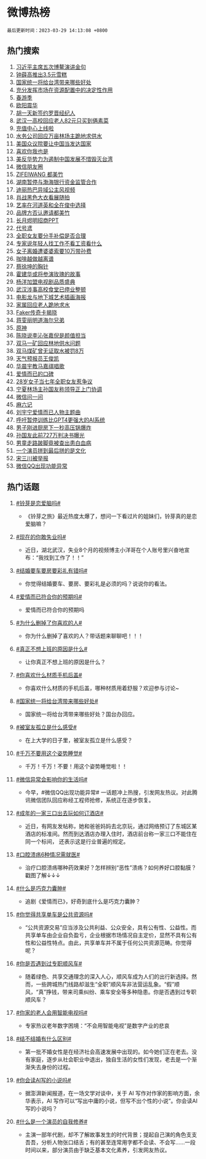 # 微博热榜

`最后更新时间：2023-03-29 14:13:08 +0800`

## 热门搜索

1. [习近平主席五次博鳌演讲金句](https://m.weibo.cn/search?containerid=100103type%3D1%26t%3D10%26q%3D%23%E4%B9%A0%E8%BF%91%E5%B9%B3%E4%B8%BB%E5%B8%AD%E4%BA%94%E6%AC%A1%E5%8D%9A%E9%B3%8C%E6%BC%94%E8%AE%B2%E9%87%91%E5%8F%A5%23&stream_entry_id=51&isnewpage=1&extparam=seat%3D1%26stream_entry_id%3D51%26filter_type%3Drealtimehot%26c_type%3D51%26pos%3D0%26cate%3D10103%26dgr%3D0%26display_time%3D1680070386%26pre_seqid%3D168007038619202429718&luicode=10000011&lfid=106003type%253D25%2526t%253D3%2526disable_hot%253D1%2526filter_type%253Drealtimehot)
1. [钟薛高推出3.5元雪糕](https://m.weibo.cn/search?containerid=100103type%3D1%26t%3D10%26q%3D%23%E9%92%9F%E8%96%9B%E9%AB%98%E6%8E%A8%E5%87%BA3.5%E5%85%83%E9%9B%AA%E7%B3%95%23&stream_entry_id=31&isnewpage=1&extparam=seat%3D1%26filter_type%3Drealtimehot%26pos%3D0%26realpos%3D1%26dgr%3D0%26stream_entry_id%3D31%26band_rank%3D1%26q%3D%2523%25E9%2592%259F%25E8%2596%259B%25E9%25AB%2598%25E6%258E%25A8%25E5%2587%25BA3.5%25E5%2585%2583%25E9%259B%25AA%25E7%25B3%2595%2523%26c_type%3D31%26lcate%3D5001%26cate%3D5001%26flag%3D1%26display_time%3D1680070386%26pre_seqid%3D168007038619202429718&luicode=10000011&lfid=106003type%253D25%2526t%253D3%2526disable_hot%253D1%2526filter_type%253Drealtimehot)
1. [国家统一将给台湾带来哪些好处](https://m.weibo.cn/search?containerid=100103type%3D1%26t%3D10%26q%3D%23%E5%9B%BD%E5%AE%B6%E7%BB%9F%E4%B8%80%E5%B0%86%E7%BB%99%E5%8F%B0%E6%B9%BE%E5%B8%A6%E6%9D%A5%E5%93%AA%E4%BA%9B%E5%A5%BD%E5%A4%84%23&stream_entry_id=31&isnewpage=1&extparam=seat%3D1%26filter_type%3Drealtimehot%26pos%3D1%26realpos%3D2%26dgr%3D0%26stream_entry_id%3D31%26band_rank%3D2%26q%3D%2523%25E5%259B%25BD%25E5%25AE%25B6%25E7%25BB%259F%25E4%25B8%2580%25E5%25B0%2586%25E7%25BB%2599%25E5%258F%25B0%25E6%25B9%25BE%25E5%25B8%25A6%25E6%259D%25A5%25E5%2593%25AA%25E4%25BA%259B%25E5%25A5%25BD%25E5%25A4%2584%2523%26c_type%3D31%26lcate%3D5001%26cate%3D5001%26flag%3D2%26display_time%3D1680070386%26pre_seqid%3D168007038619202429718&luicode=10000011&lfid=106003type%253D25%2526t%253D3%2526disable_hot%253D1%2526filter_type%253Drealtimehot)
1. [充分发挥市场在资源配置中的决定性作用](https://m.weibo.cn/search?containerid=100103type%3D1%26t%3D10%26q%3D%23%E5%85%85%E5%88%86%E5%8F%91%E6%8C%A5%E5%B8%82%E5%9C%BA%E5%9C%A8%E8%B5%84%E6%BA%90%E9%85%8D%E7%BD%AE%E4%B8%AD%E7%9A%84%E5%86%B3%E5%AE%9A%E6%80%A7%E4%BD%9C%E7%94%A8%23&stream_entry_id=31&isnewpage=1&extparam=seat%3D1%26filter_type%3Drealtimehot%26pos%3D2%26realpos%3D3%26dgr%3D0%26stream_entry_id%3D31%26band_rank%3D3%26q%3D%2523%25E5%2585%2585%25E5%2588%2586%25E5%258F%2591%25E6%258C%25A5%25E5%25B8%2582%25E5%259C%25BA%25E5%259C%25A8%25E8%25B5%2584%25E6%25BA%2590%25E9%2585%258D%25E7%25BD%25AE%25E4%25B8%25AD%25E7%259A%2584%25E5%2586%25B3%25E5%25AE%259A%25E6%2580%25A7%25E4%25BD%259C%25E7%2594%25A8%2523%26c_type%3D31%26lcate%3D5001%26cate%3D5001%26flag%3D0%26display_time%3D1680070386%26pre_seqid%3D168007038619202429718&luicode=10000011&lfid=106003type%253D25%2526t%253D3%2526disable_hot%253D1%2526filter_type%253Drealtimehot)
1. [春游季](https://m.weibo.cn/search?containerid=100103type%3D1%26t%3D10%26q%3D%23%E6%98%A5%E6%B8%B8%E5%AD%A3%23&stream_entry_id=31&isnewpage=1&extparam=seat%3D1%26filter_type%3Drealtimehot%26pos%3D3%26topic_ad%3D1%26stream_entry_id%3D31%26dgr%3D0%26adid%3D184276%26q%3D%2523%25E6%2598%25A5%25E6%25B8%25B8%25E5%25AD%25A3%2523%26band_rank%3D4%26cate%3D5001%26lcate%3D5001%26c_type%3D31%26display_time%3D1680070386%26pre_seqid%3D168007038619202429718&luicode=10000011&lfid=106003type%253D25%2526t%253D3%2526disable_hot%253D1%2526filter_type%253Drealtimehot)
1. [欧阳震华](https://m.weibo.cn/search?containerid=100103type%3D1%26t%3D10%26q%3D%E6%AC%A7%E9%98%B3%E9%9C%87%E5%8D%8E&stream_entry_id=31&isnewpage=1&extparam=seat%3D1%26filter_type%3Drealtimehot%26pos%3D4%26realpos%3D4%26dgr%3D0%26stream_entry_id%3D31%26band_rank%3D4%26q%3D%25E6%25AC%25A7%25E9%2598%25B3%25E9%259C%2587%25E5%258D%258E%26c_type%3D31%26lcate%3D5001%26cate%3D5001%26flag%3D1%26display_time%3D1680070386%26pre_seqid%3D168007038619202429718&luicode=10000011&lfid=106003type%253D25%2526t%253D3%2526disable_hot%253D1%2526filter_type%253Drealtimehot)
1. [胡一天新签约罗晋经纪人](https://m.weibo.cn/search?containerid=100103type%3D1%26t%3D10%26q%3D%23%E8%83%A1%E4%B8%80%E5%A4%A9%E6%96%B0%E7%AD%BE%E7%BA%A6%E7%BD%97%E6%99%8B%E7%BB%8F%E7%BA%AA%E4%BA%BA%23&stream_entry_id=31&isnewpage=1&extparam=seat%3D1%26filter_type%3Drealtimehot%26pos%3D5%26realpos%3D5%26dgr%3D0%26stream_entry_id%3D31%26band_rank%3D5%26q%3D%2523%25E8%2583%25A1%25E4%25B8%2580%25E5%25A4%25A9%25E6%2596%25B0%25E7%25AD%25BE%25E7%25BA%25A6%25E7%25BD%2597%25E6%2599%258B%25E7%25BB%258F%25E7%25BA%25AA%25E4%25BA%25BA%2523%26c_type%3D31%26lcate%3D5001%26cate%3D5001%26flag%3D2%26display_time%3D1680070386%26pre_seqid%3D168007038619202429718&luicode=10000011&lfid=106003type%253D25%2526t%253D3%2526disable_hot%253D1%2526filter_type%253Drealtimehot)
1. [武汉一高校回应老人82元只买到俩素菜](https://m.weibo.cn/search?containerid=100103type%3D1%26t%3D10%26q%3D%23%E6%AD%A6%E6%B1%89%E4%B8%80%E9%AB%98%E6%A0%A1%E5%9B%9E%E5%BA%94%E8%80%81%E4%BA%BA82%E5%85%83%E5%8F%AA%E4%B9%B0%E5%88%B0%E4%BF%A9%E7%B4%A0%E8%8F%9C%23&stream_entry_id=31&isnewpage=1&extparam=seat%3D1%26filter_type%3Drealtimehot%26pos%3D6%26realpos%3D6%26dgr%3D0%26stream_entry_id%3D31%26band_rank%3D6%26q%3D%2523%25E6%25AD%25A6%25E6%25B1%2589%25E4%25B8%2580%25E9%25AB%2598%25E6%25A0%25A1%25E5%259B%259E%25E5%25BA%2594%25E8%2580%2581%25E4%25BA%25BA82%25E5%2585%2583%25E5%258F%25AA%25E4%25B9%25B0%25E5%2588%25B0%25E4%25BF%25A9%25E7%25B4%25A0%25E8%258F%259C%2523%26c_type%3D31%26lcate%3D5001%26cate%3D5001%26flag%3D0%26display_time%3D1680070386%26pre_seqid%3D168007038619202429718&luicode=10000011&lfid=106003type%253D25%2526t%253D3%2526disable_hot%253D1%2526filter_type%253Drealtimehot)
1. [充值中心上线啦](https://m.weibo.cn/search?containerid=100103type%3D1%26t%3D10%26q%3D%23%E5%85%85%E5%80%BC%E4%B8%AD%E5%BF%83%E4%B8%8A%E7%BA%BF%E5%95%A6%23&stream_entry_id=31&isnewpage=1&extparam=seat%3D1%26filter_type%3Drealtimehot%26pos%3D7%26dgr%3D0%26stream_entry_id%3D31%26band_rank%3D7%26adid%3D184274%26q%3D%2523%25E5%2585%2585%25E5%2580%25BC%25E4%25B8%25AD%25E5%25BF%2583%25E4%25B8%258A%25E7%25BA%25BF%25E5%2595%25A6%2523%26c_type%3D31%26lcate%3D5001%26cate%3D5001%26display_time%3D1680070386%26pre_seqid%3D168007038619202429718&luicode=10000011&lfid=106003type%253D25%2526t%253D3%2526disable_hot%253D1%2526filter_type%253Drealtimehot)
1. [水务公司回应万亩林场主跪地求供水](https://m.weibo.cn/search?containerid=100103type%3D1%26t%3D10%26q%3D%23%E6%B0%B4%E5%8A%A1%E5%85%AC%E5%8F%B8%E5%9B%9E%E5%BA%94%E4%B8%87%E4%BA%A9%E6%9E%97%E5%9C%BA%E4%B8%BB%E8%B7%AA%E5%9C%B0%E6%B1%82%E4%BE%9B%E6%B0%B4%23&stream_entry_id=31&isnewpage=1&extparam=seat%3D1%26filter_type%3Drealtimehot%26pos%3D8%26realpos%3D7%26dgr%3D0%26stream_entry_id%3D31%26band_rank%3D7%26q%3D%2523%25E6%25B0%25B4%25E5%258A%25A1%25E5%2585%25AC%25E5%258F%25B8%25E5%259B%259E%25E5%25BA%2594%25E4%25B8%2587%25E4%25BA%25A9%25E6%259E%2597%25E5%259C%25BA%25E4%25B8%25BB%25E8%25B7%25AA%25E5%259C%25B0%25E6%25B1%2582%25E4%25BE%259B%25E6%25B0%25B4%2523%26c_type%3D31%26lcate%3D5001%26cate%3D5001%26flag%3D16%26display_time%3D1680070386%26pre_seqid%3D168007038619202429718&luicode=10000011&lfid=106003type%253D25%2526t%253D3%2526disable_hot%253D1%2526filter_type%253Drealtimehot)
1. [美国众议院要让中国当发达国家](https://m.weibo.cn/search?containerid=100103type%3D1%26t%3D10%26q%3D%23%E7%BE%8E%E5%9B%BD%E4%BC%97%E8%AE%AE%E9%99%A2%E8%A6%81%E8%AE%A9%E4%B8%AD%E5%9B%BD%E5%BD%93%E5%8F%91%E8%BE%BE%E5%9B%BD%E5%AE%B6%23&stream_entry_id=31&isnewpage=1&extparam=seat%3D1%26filter_type%3Drealtimehot%26pos%3D9%26realpos%3D8%26dgr%3D0%26stream_entry_id%3D31%26band_rank%3D8%26q%3D%2523%25E7%25BE%258E%25E5%259B%25BD%25E4%25BC%2597%25E8%25AE%25AE%25E9%2599%25A2%25E8%25A6%2581%25E8%25AE%25A9%25E4%25B8%25AD%25E5%259B%25BD%25E5%25BD%2593%25E5%258F%2591%25E8%25BE%25BE%25E5%259B%25BD%25E5%25AE%25B6%2523%26c_type%3D31%26lcate%3D5001%26cate%3D5001%26flag%3D0%26display_time%3D1680070386%26pre_seqid%3D168007038619202429718&luicode=10000011&lfid=106003type%253D25%2526t%253D3%2526disable_hot%253D1%2526filter_type%253Drealtimehot)
1. [喜欢你我也是](https://m.weibo.cn/search?containerid=100103type%3D1%26t%3D10%26q%3D%E5%96%9C%E6%AC%A2%E4%BD%A0%E6%88%91%E4%B9%9F%E6%98%AF&stream_entry_id=31&isnewpage=1&extparam=seat%3D1%26filter_type%3Drealtimehot%26pos%3D10%26realpos%3D9%26dgr%3D0%26stream_entry_id%3D31%26band_rank%3D9%26q%3D%25E5%2596%259C%25E6%25AC%25A2%25E4%25BD%25A0%25E6%2588%2591%25E4%25B9%259F%25E6%2598%25AF%26c_type%3D31%26lcate%3D5001%26cate%3D5001%26flag%3D1%26display_time%3D1680070386%26pre_seqid%3D168007038619202429718&luicode=10000011&lfid=106003type%253D25%2526t%253D3%2526disable_hot%253D1%2526filter_type%253Drealtimehot)
1. [美反华势力为遏制中国发展不惜毁灭台湾](https://m.weibo.cn/search?containerid=100103type%3D1%26t%3D10%26q%3D%23%E7%BE%8E%E5%8F%8D%E5%8D%8E%E5%8A%BF%E5%8A%9B%E4%B8%BA%E9%81%8F%E5%88%B6%E4%B8%AD%E5%9B%BD%E5%8F%91%E5%B1%95%E4%B8%8D%E6%83%9C%E6%AF%81%E7%81%AD%E5%8F%B0%E6%B9%BE%23&stream_entry_id=31&isnewpage=1&extparam=seat%3D1%26filter_type%3Drealtimehot%26pos%3D11%26realpos%3D10%26dgr%3D0%26stream_entry_id%3D31%26band_rank%3D10%26q%3D%2523%25E7%25BE%258E%25E5%258F%258D%25E5%258D%258E%25E5%258A%25BF%25E5%258A%259B%25E4%25B8%25BA%25E9%2581%258F%25E5%2588%25B6%25E4%25B8%25AD%25E5%259B%25BD%25E5%258F%2591%25E5%25B1%2595%25E4%25B8%258D%25E6%2583%259C%25E6%25AF%2581%25E7%2581%25AD%25E5%258F%25B0%25E6%25B9%25BE%2523%26c_type%3D31%26lcate%3D5001%26cate%3D5001%26flag%3D1%26display_time%3D1680070386%26pre_seqid%3D168007038619202429718&luicode=10000011&lfid=106003type%253D25%2526t%253D3%2526disable_hot%253D1%2526filter_type%253Drealtimehot)
1. [微信朋友圈](https://m.weibo.cn/search?containerid=100103type%3D1%26t%3D10%26q%3D%23%E5%BE%AE%E4%BF%A1%E6%9C%8B%E5%8F%8B%E5%9C%88%23&stream_entry_id=31&isnewpage=1&extparam=seat%3D1%26filter_type%3Drealtimehot%26pos%3D12%26realpos%3D11%26dgr%3D0%26stream_entry_id%3D31%26band_rank%3D11%26q%3D%2523%25E5%25BE%25AE%25E4%25BF%25A1%25E6%259C%258B%25E5%258F%258B%25E5%259C%2588%2523%26c_type%3D31%26lcate%3D5001%26cate%3D5001%26flag%3D2%26display_time%3D1680070386%26pre_seqid%3D168007038619202429718&luicode=10000011&lfid=106003type%253D25%2526t%253D3%2526disable_hot%253D1%2526filter_type%253Drealtimehot)
1. [ZIFEIWANG 都美竹](https://m.weibo.cn/search?containerid=100103type%3D1%26t%3D10%26q%3DZIFEIWANG+%E9%83%BD%E7%BE%8E%E7%AB%B9&stream_entry_id=31&isnewpage=1&extparam=seat%3D1%26filter_type%3Drealtimehot%26pos%3D13%26realpos%3D12%26dgr%3D0%26stream_entry_id%3D31%26band_rank%3D12%26q%3DZIFEIWANG%2520%25E9%2583%25BD%25E7%25BE%258E%25E7%25AB%25B9%26c_type%3D31%26lcate%3D5001%26cate%3D5001%26flag%3D1%26display_time%3D1680070386%26pre_seqid%3D168007038619202429718&luicode=10000011&lfid=106003type%253D25%2526t%253D3%2526disable_hot%253D1%2526filter_type%253Drealtimehot)
1. [湖南暂停与渤海银行资金监管合作](https://m.weibo.cn/search?containerid=100103type%3D1%26t%3D10%26q%3D%23%E6%B9%96%E5%8D%97%E6%9A%82%E5%81%9C%E4%B8%8E%E6%B8%A4%E6%B5%B7%E9%93%B6%E8%A1%8C%E8%B5%84%E9%87%91%E7%9B%91%E7%AE%A1%E5%90%88%E4%BD%9C%23&stream_entry_id=31&isnewpage=1&extparam=seat%3D1%26filter_type%3Drealtimehot%26pos%3D14%26realpos%3D13%26dgr%3D0%26stream_entry_id%3D31%26band_rank%3D13%26q%3D%2523%25E6%25B9%2596%25E5%258D%2597%25E6%259A%2582%25E5%2581%259C%25E4%25B8%258E%25E6%25B8%25A4%25E6%25B5%25B7%25E9%2593%25B6%25E8%25A1%258C%25E8%25B5%2584%25E9%2587%2591%25E7%259B%2591%25E7%25AE%25A1%25E5%2590%2588%25E4%25BD%259C%2523%26c_type%3D31%26lcate%3D5001%26cate%3D5001%26flag%3D1%26display_time%3D1680070386%26pre_seqid%3D168007038619202429718&luicode=10000011&lfid=106003type%253D25%2526t%253D3%2526disable_hot%253D1%2526filter_type%253Drealtimehot)
1. [迪丽热巴异域公主风视频](https://m.weibo.cn/search?containerid=100103type%3D1%26t%3D10%26q%3D%23%E8%BF%AA%E4%B8%BD%E7%83%AD%E5%B7%B4%E5%BC%82%E5%9F%9F%E5%85%AC%E4%B8%BB%E9%A3%8E%E8%A7%86%E9%A2%91%23&stream_entry_id=31&isnewpage=1&extparam=seat%3D1%26filter_type%3Drealtimehot%26pos%3D15%26realpos%3D14%26dgr%3D0%26stream_entry_id%3D31%26band_rank%3D14%26q%3D%2523%25E8%25BF%25AA%25E4%25B8%25BD%25E7%2583%25AD%25E5%25B7%25B4%25E5%25BC%2582%25E5%259F%259F%25E5%2585%25AC%25E4%25B8%25BB%25E9%25A3%258E%25E8%25A7%2586%25E9%25A2%2591%2523%26c_type%3D31%26lcate%3D5001%26cate%3D5001%26flag%3D0%26display_time%3D1680070386%26pre_seqid%3D168007038619202429718&luicode=10000011&lfid=106003type%253D25%2526t%253D3%2526disable_hot%253D1%2526filter_type%253Drealtimehot)
1. [肖战黑色大衣看展随拍](https://m.weibo.cn/search?containerid=100103type%3D1%26t%3D10%26q%3D%23%E8%82%96%E6%88%98%E9%BB%91%E8%89%B2%E5%A4%A7%E8%A1%A3%E7%9C%8B%E5%B1%95%E9%9A%8F%E6%8B%8D%23&stream_entry_id=31&isnewpage=1&extparam=seat%3D1%26filter_type%3Drealtimehot%26pos%3D16%26realpos%3D15%26dgr%3D0%26stream_entry_id%3D31%26band_rank%3D15%26q%3D%2523%25E8%2582%2596%25E6%2588%2598%25E9%25BB%2591%25E8%2589%25B2%25E5%25A4%25A7%25E8%25A1%25A3%25E7%259C%258B%25E5%25B1%2595%25E9%259A%258F%25E6%258B%258D%2523%26c_type%3D31%26lcate%3D5001%26cate%3D5001%26flag%3D1%26display_time%3D1680070386%26pre_seqid%3D168007038619202429718&luicode=10000011&lfid=106003type%253D25%2526t%253D3%2526disable_hot%253D1%2526filter_type%253Drealtimehot)
1. [艺率在河道英和全在俊中选择](https://m.weibo.cn/search?containerid=100103type%3D1%26t%3D10%26q%3D%23%E8%89%BA%E7%8E%87%E5%9C%A8%E6%B2%B3%E9%81%93%E8%8B%B1%E5%92%8C%E5%85%A8%E5%9C%A8%E4%BF%8A%E4%B8%AD%E9%80%89%E6%8B%A9%23&stream_entry_id=31&isnewpage=1&extparam=seat%3D1%26filter_type%3Drealtimehot%26pos%3D17%26realpos%3D16%26dgr%3D0%26stream_entry_id%3D31%26band_rank%3D16%26q%3D%2523%25E8%2589%25BA%25E7%258E%2587%25E5%259C%25A8%25E6%25B2%25B3%25E9%2581%2593%25E8%258B%25B1%25E5%2592%258C%25E5%2585%25A8%25E5%259C%25A8%25E4%25BF%258A%25E4%25B8%25AD%25E9%2580%2589%25E6%258B%25A9%2523%26c_type%3D31%26lcate%3D5001%26cate%3D5001%26flag%3D1%26display_time%3D1680070386%26pre_seqid%3D168007038619202429718&luicode=10000011&lfid=106003type%253D25%2526t%253D3%2526disable_hot%253D1%2526filter_type%253Drealtimehot)
1. [品牌方否认邀请都美竹](https://m.weibo.cn/search?containerid=100103type%3D1%26t%3D10%26q%3D%23%E5%93%81%E7%89%8C%E6%96%B9%E5%90%A6%E8%AE%A4%E9%82%80%E8%AF%B7%E9%83%BD%E7%BE%8E%E7%AB%B9%23&stream_entry_id=31&isnewpage=1&extparam=seat%3D1%26filter_type%3Drealtimehot%26pos%3D18%26realpos%3D17%26dgr%3D0%26stream_entry_id%3D31%26band_rank%3D17%26q%3D%2523%25E5%2593%2581%25E7%2589%258C%25E6%2596%25B9%25E5%2590%25A6%25E8%25AE%25A4%25E9%2582%2580%25E8%25AF%25B7%25E9%2583%25BD%25E7%25BE%258E%25E7%25AB%25B9%2523%26c_type%3D31%26lcate%3D5001%26cate%3D5001%26flag%3D1%26display_time%3D1680070386%26pre_seqid%3D168007038619202429718&luicode=10000011&lfid=106003type%253D25%2526t%253D3%2526disable_hot%253D1%2526filter_type%253Drealtimehot)
1. [长月烬明招商PPT](https://m.weibo.cn/search?containerid=100103type%3D1%26t%3D10%26q%3D%23%E9%95%BF%E6%9C%88%E7%83%AC%E6%98%8E%E6%8B%9B%E5%95%86PPT%23&stream_entry_id=31&isnewpage=1&extparam=seat%3D1%26filter_type%3Drealtimehot%26pos%3D19%26realpos%3D18%26dgr%3D0%26stream_entry_id%3D31%26band_rank%3D18%26q%3D%2523%25E9%2595%25BF%25E6%259C%2588%25E7%2583%25AC%25E6%2598%258E%25E6%258B%259B%25E5%2595%2586PPT%2523%26c_type%3D31%26lcate%3D5001%26cate%3D5001%26flag%3D1%26display_time%3D1680070386%26pre_seqid%3D168007038619202429718&luicode=10000011&lfid=106003type%253D25%2526t%253D3%2526disable_hot%253D1%2526filter_type%253Drealtimehot)
1. [代号鸢](https://m.weibo.cn/search?containerid=100103type%3D1%26t%3D10%26q%3D%E4%BB%A3%E5%8F%B7%E9%B8%A2&stream_entry_id=31&isnewpage=1&extparam=seat%3D1%26filter_type%3Drealtimehot%26pos%3D20%26realpos%3D19%26dgr%3D0%26stream_entry_id%3D31%26band_rank%3D19%26q%3D%25E4%25BB%25A3%25E5%258F%25B7%25E9%25B8%25A2%26c_type%3D31%26lcate%3D5001%26cate%3D5001%26flag%3D1%26display_time%3D1680070386%26pre_seqid%3D168007038619202429718&luicode=10000011&lfid=106003type%253D25%2526t%253D3%2526disable_hot%253D1%2526filter_type%253Drealtimehot)
1. [全职女友要分手补偿是否合理](https://m.weibo.cn/search?containerid=100103type%3D1%26t%3D10%26q%3D%23%E5%85%A8%E8%81%8C%E5%A5%B3%E5%8F%8B%E8%A6%81%E5%88%86%E6%89%8B%E8%A1%A5%E5%81%BF%E6%98%AF%E5%90%A6%E5%90%88%E7%90%86%23&stream_entry_id=31&isnewpage=1&extparam=seat%3D1%26filter_type%3Drealtimehot%26pos%3D21%26realpos%3D20%26dgr%3D0%26stream_entry_id%3D31%26band_rank%3D20%26q%3D%2523%25E5%2585%25A8%25E8%2581%258C%25E5%25A5%25B3%25E5%258F%258B%25E8%25A6%2581%25E5%2588%2586%25E6%2589%258B%25E8%25A1%25A5%25E5%2581%25BF%25E6%2598%25AF%25E5%2590%25A6%25E5%2590%2588%25E7%2590%2586%2523%26c_type%3D31%26lcate%3D5001%26cate%3D5001%26flag%3D0%26display_time%3D1680070386%26pre_seqid%3D168007038619202429718&luicode=10000011&lfid=106003type%253D25%2526t%253D3%2526disable_hot%253D1%2526filter_type%253Drealtimehot)
1. [专家说年轻人找工作不看工资看什么](https://m.weibo.cn/search?containerid=100103type%3D1%26t%3D10%26q%3D%23%E4%B8%93%E5%AE%B6%E8%AF%B4%E5%B9%B4%E8%BD%BB%E4%BA%BA%E6%89%BE%E5%B7%A5%E4%BD%9C%E4%B8%8D%E7%9C%8B%E5%B7%A5%E8%B5%84%E7%9C%8B%E4%BB%80%E4%B9%88%23&stream_entry_id=31&isnewpage=1&extparam=seat%3D1%26filter_type%3Drealtimehot%26pos%3D22%26realpos%3D21%26dgr%3D0%26stream_entry_id%3D31%26band_rank%3D21%26q%3D%2523%25E4%25B8%2593%25E5%25AE%25B6%25E8%25AF%25B4%25E5%25B9%25B4%25E8%25BD%25BB%25E4%25BA%25BA%25E6%2589%25BE%25E5%25B7%25A5%25E4%25BD%259C%25E4%25B8%258D%25E7%259C%258B%25E5%25B7%25A5%25E8%25B5%2584%25E7%259C%258B%25E4%25BB%2580%25E4%25B9%2588%2523%26c_type%3D31%26lcate%3D5001%26cate%3D5001%26flag%3D0%26display_time%3D1680070386%26pre_seqid%3D168007038619202429718&luicode=10000011&lfid=106003type%253D25%2526t%253D3%2526disable_hot%253D1%2526filter_type%253Drealtimehot)
1. [女子离婚遭婆婆索要10万带孙费](https://m.weibo.cn/search?containerid=100103type%3D1%26t%3D10%26q%3D%23%E5%A5%B3%E5%AD%90%E7%A6%BB%E5%A9%9A%E9%81%AD%E5%A9%86%E5%A9%86%E7%B4%A2%E8%A6%8110%E4%B8%87%E5%B8%A6%E5%AD%99%E8%B4%B9%23&stream_entry_id=31&isnewpage=1&extparam=seat%3D1%26filter_type%3Drealtimehot%26pos%3D23%26realpos%3D22%26dgr%3D0%26stream_entry_id%3D31%26band_rank%3D22%26q%3D%2523%25E5%25A5%25B3%25E5%25AD%2590%25E7%25A6%25BB%25E5%25A9%259A%25E9%2581%25AD%25E5%25A9%2586%25E5%25A9%2586%25E7%25B4%25A2%25E8%25A6%258110%25E4%25B8%2587%25E5%25B8%25A6%25E5%25AD%2599%25E8%25B4%25B9%2523%26c_type%3D31%26lcate%3D5001%26cate%3D5001%26flag%3D0%26display_time%3D1680070386%26pre_seqid%3D168007038619202429718&luicode=10000011&lfid=106003type%253D25%2526t%253D3%2526disable_hot%253D1%2526filter_type%253Drealtimehot)
1. [咖啡越做越离谱](https://m.weibo.cn/search?containerid=100103type%3D1%26t%3D10%26q%3D%23%E5%92%96%E5%95%A1%E8%B6%8A%E5%81%9A%E8%B6%8A%E7%A6%BB%E8%B0%B1%23&stream_entry_id=31&isnewpage=1&extparam=seat%3D1%26filter_type%3Drealtimehot%26pos%3D24%26realpos%3D23%26dgr%3D0%26stream_entry_id%3D31%26band_rank%3D23%26q%3D%2523%25E5%2592%2596%25E5%2595%25A1%25E8%25B6%258A%25E5%2581%259A%25E8%25B6%258A%25E7%25A6%25BB%25E8%25B0%25B1%2523%26c_type%3D31%26lcate%3D5001%26cate%3D5001%26flag%3D1%26display_time%3D1680070386%26pre_seqid%3D168007038619202429718&luicode=10000011&lfid=106003type%253D25%2526t%253D3%2526disable_hot%253D1%2526filter_type%253Drealtimehot)
1. [蔡徐坤的胸针](https://m.weibo.cn/search?containerid=100103type%3D1%26t%3D10%26q%3D%23%E8%94%A1%E5%BE%90%E5%9D%A4%E7%9A%84%E8%83%B8%E9%92%88%23&stream_entry_id=31&isnewpage=1&extparam=seat%3D1%26filter_type%3Drealtimehot%26pos%3D25%26realpos%3D24%26dgr%3D0%26stream_entry_id%3D31%26band_rank%3D24%26q%3D%2523%25E8%2594%25A1%25E5%25BE%2590%25E5%259D%25A4%25E7%259A%2584%25E8%2583%25B8%25E9%2592%2588%2523%26c_type%3D31%26lcate%3D5001%26cate%3D5001%26flag%3D1%26display_time%3D1680070386%26pre_seqid%3D168007038619202429718&luicode=10000011&lfid=106003type%253D25%2526t%253D3%2526disable_hot%253D1%2526filter_type%253Drealtimehot)
1. [霍建华或将参演玫瑰的故事](https://m.weibo.cn/search?containerid=100103type%3D1%26t%3D10%26q%3D%23%E9%9C%8D%E5%BB%BA%E5%8D%8E%E6%88%96%E5%B0%86%E5%8F%82%E6%BC%94%E7%8E%AB%E7%91%B0%E7%9A%84%E6%95%85%E4%BA%8B%23&stream_entry_id=31&isnewpage=1&extparam=seat%3D1%26filter_type%3Drealtimehot%26pos%3D26%26realpos%3D25%26dgr%3D0%26stream_entry_id%3D31%26band_rank%3D25%26q%3D%2523%25E9%259C%258D%25E5%25BB%25BA%25E5%258D%258E%25E6%2588%2596%25E5%25B0%2586%25E5%258F%2582%25E6%25BC%2594%25E7%258E%25AB%25E7%2591%25B0%25E7%259A%2584%25E6%2595%2585%25E4%25BA%258B%2523%26c_type%3D31%26lcate%3D5001%26cate%3D5001%26flag%3D0%26display_time%3D1680070386%26pre_seqid%3D168007038619202429718&luicode=10000011&lfid=106003type%253D25%2526t%253D3%2526disable_hot%253D1%2526filter_type%253Drealtimehot)
1. [杨洋加盟电视剧品质盛典](https://m.weibo.cn/search?containerid=100103type%3D1%26t%3D10%26q%3D%23%E6%9D%A8%E6%B4%8B%E5%8A%A0%E7%9B%9F%E7%94%B5%E8%A7%86%E5%89%A7%E5%93%81%E8%B4%A8%E7%9B%9B%E5%85%B8%23&stream_entry_id=31&isnewpage=1&extparam=seat%3D1%26filter_type%3Drealtimehot%26pos%3D27%26realpos%3D26%26dgr%3D0%26stream_entry_id%3D31%26band_rank%3D26%26q%3D%2523%25E6%259D%25A8%25E6%25B4%258B%25E5%258A%25A0%25E7%259B%259F%25E7%2594%25B5%25E8%25A7%2586%25E5%2589%25A7%25E5%2593%2581%25E8%25B4%25A8%25E7%259B%259B%25E5%2585%25B8%2523%26c_type%3D31%26lcate%3D5001%26cate%3D5001%26flag%3D1%26display_time%3D1680070386%26pre_seqid%3D168007038619202429718&luicode=10000011&lfid=106003type%253D25%2526t%253D3%2526disable_hot%253D1%2526filter_type%253Drealtimehot)
1. [武汉涉事高校食堂已停业整顿](https://m.weibo.cn/search?containerid=100103type%3D1%26t%3D10%26q%3D%23%E6%AD%A6%E6%B1%89%E6%B6%89%E4%BA%8B%E9%AB%98%E6%A0%A1%E9%A3%9F%E5%A0%82%E5%B7%B2%E5%81%9C%E4%B8%9A%E6%95%B4%E9%A1%BF%23&stream_entry_id=31&isnewpage=1&extparam=seat%3D1%26filter_type%3Drealtimehot%26pos%3D28%26realpos%3D27%26dgr%3D0%26stream_entry_id%3D31%26band_rank%3D27%26q%3D%2523%25E6%25AD%25A6%25E6%25B1%2589%25E6%25B6%2589%25E4%25BA%258B%25E9%25AB%2598%25E6%25A0%25A1%25E9%25A3%259F%25E5%25A0%2582%25E5%25B7%25B2%25E5%2581%259C%25E4%25B8%259A%25E6%2595%25B4%25E9%25A1%25BF%2523%26c_type%3D31%26lcate%3D5001%26cate%3D5001%26flag%3D1%26display_time%3D1680070386%26pre_seqid%3D168007038619202429718&luicode=10000011&lfid=106003type%253D25%2526t%253D3%2526disable_hot%253D1%2526filter_type%253Drealtimehot)
1. [电影龙与地下城艺术插画海报](https://m.weibo.cn/search?containerid=100103type%3D1%26t%3D10%26q%3D%23%E7%94%B5%E5%BD%B1%E9%BE%99%E4%B8%8E%E5%9C%B0%E4%B8%8B%E5%9F%8E%E8%89%BA%E6%9C%AF%E6%8F%92%E7%94%BB%E6%B5%B7%E6%8A%A5%23&stream_entry_id=31&isnewpage=1&extparam=seat%3D1%26filter_type%3Drealtimehot%26pos%3D29%26realpos%3D28%26dgr%3D0%26stream_entry_id%3D31%26band_rank%3D28%26q%3D%2523%25E7%2594%25B5%25E5%25BD%25B1%25E9%25BE%2599%25E4%25B8%258E%25E5%259C%25B0%25E4%25B8%258B%25E5%259F%258E%25E8%2589%25BA%25E6%259C%25AF%25E6%258F%2592%25E7%2594%25BB%25E6%25B5%25B7%25E6%258A%25A5%2523%26c_type%3D31%26lcate%3D5001%26cate%3D5001%26flag%3D1%26display_time%3D1680070386%26pre_seqid%3D168007038619202429718&luicode=10000011&lfid=106003type%253D25%2526t%253D3%2526disable_hot%253D1%2526filter_type%253Drealtimehot)
1. [家属回应老人跪地求水](https://m.weibo.cn/search?containerid=100103type%3D1%26t%3D10%26q%3D%23%E5%AE%B6%E5%B1%9E%E5%9B%9E%E5%BA%94%E8%80%81%E4%BA%BA%E8%B7%AA%E5%9C%B0%E6%B1%82%E6%B0%B4%23&stream_entry_id=31&isnewpage=1&extparam=seat%3D1%26filter_type%3Drealtimehot%26pos%3D30%26realpos%3D29%26dgr%3D0%26stream_entry_id%3D31%26band_rank%3D29%26q%3D%2523%25E5%25AE%25B6%25E5%25B1%259E%25E5%259B%259E%25E5%25BA%2594%25E8%2580%2581%25E4%25BA%25BA%25E8%25B7%25AA%25E5%259C%25B0%25E6%25B1%2582%25E6%25B0%25B4%2523%26c_type%3D31%26lcate%3D5001%26cate%3D5001%26flag%3D0%26display_time%3D1680070386%26pre_seqid%3D168007038619202429718&luicode=10000011&lfid=106003type%253D25%2526t%253D3%2526disable_hot%253D1%2526filter_type%253Drealtimehot)
1. [Faker传奇卡揭晓](https://m.weibo.cn/search?containerid=100103type%3D1%26t%3D10%26q%3D%23Faker%E4%BC%A0%E5%A5%87%E5%8D%A1%E6%8F%AD%E6%99%93%23&stream_entry_id=31&isnewpage=1&extparam=seat%3D1%26filter_type%3Drealtimehot%26pos%3D31%26realpos%3D30%26dgr%3D0%26stream_entry_id%3D31%26band_rank%3D30%26q%3D%2523Faker%25E4%25BC%25A0%25E5%25A5%2587%25E5%258D%25A1%25E6%258F%25AD%25E6%2599%2593%2523%26c_type%3D31%26lcate%3D5001%26cate%3D5001%26flag%3D1%26display_time%3D1680070386%26pre_seqid%3D168007038619202429718&luicode=10000011&lfid=106003type%253D25%2526t%253D3%2526disable_hot%253D1%2526filter_type%253Drealtimehot)
1. [蒋雯丽明道海尔兄弟](https://m.weibo.cn/search?containerid=100103type%3D1%26t%3D10%26q%3D%23%E8%92%8B%E9%9B%AF%E4%B8%BD%E6%98%8E%E9%81%93%E6%B5%B7%E5%B0%94%E5%85%84%E5%BC%9F%23&stream_entry_id=31&isnewpage=1&extparam=seat%3D1%26filter_type%3Drealtimehot%26pos%3D32%26realpos%3D31%26dgr%3D0%26stream_entry_id%3D31%26band_rank%3D31%26q%3D%2523%25E8%2592%258B%25E9%259B%25AF%25E4%25B8%25BD%25E6%2598%258E%25E9%2581%2593%25E6%25B5%25B7%25E5%25B0%2594%25E5%2585%2584%25E5%25BC%259F%2523%26c_type%3D31%26lcate%3D5001%26cate%3D5001%26flag%3D0%26display_time%3D1680070386%26pre_seqid%3D168007038619202429718&luicode=10000011&lfid=106003type%253D25%2526t%253D3%2526disable_hot%253D1%2526filter_type%253Drealtimehot)
1. [原神](https://m.weibo.cn/search?containerid=100103type%3D1%26t%3D10%26q%3D%23%E5%8E%9F%E7%A5%9E%23&stream_entry_id=31&isnewpage=1&extparam=seat%3D1%26filter_type%3Drealtimehot%26pos%3D33%26realpos%3D32%26dgr%3D0%26stream_entry_id%3D31%26band_rank%3D32%26q%3D%2523%25E5%258E%259F%25E7%25A5%259E%2523%26c_type%3D31%26lcate%3D5001%26cate%3D5001%26flag%3D1%26display_time%3D1680070386%26pre_seqid%3D168007038619202429718&luicode=10000011&lfid=106003type%253D25%2526t%253D3%2526disable_hot%253D1%2526filter_type%253Drealtimehot)
1. [陈晓说李沁张嘉倪是颜值担当](https://m.weibo.cn/search?containerid=100103type%3D1%26t%3D10%26q%3D%23%E9%99%88%E6%99%93%E8%AF%B4%E6%9D%8E%E6%B2%81%E5%BC%A0%E5%98%89%E5%80%AA%E6%98%AF%E9%A2%9C%E5%80%BC%E6%8B%85%E5%BD%93%23&stream_entry_id=31&isnewpage=1&extparam=seat%3D1%26filter_type%3Drealtimehot%26pos%3D34%26realpos%3D33%26dgr%3D0%26stream_entry_id%3D31%26band_rank%3D33%26q%3D%2523%25E9%2599%2588%25E6%2599%2593%25E8%25AF%25B4%25E6%259D%258E%25E6%25B2%2581%25E5%25BC%25A0%25E5%2598%2589%25E5%2580%25AA%25E6%2598%25AF%25E9%25A2%259C%25E5%2580%25BC%25E6%258B%2585%25E5%25BD%2593%2523%26c_type%3D31%26lcate%3D5001%26cate%3D5001%26flag%3D1%26display_time%3D1680070386%26pre_seqid%3D168007038619202429718&luicode=10000011&lfid=106003type%253D25%2526t%253D3%2526disable_hot%253D1%2526filter_type%253Drealtimehot)
1. [双马一矿回应林地供水问题](https://m.weibo.cn/search?containerid=100103type%3D1%26t%3D10%26q%3D%23%E5%8F%8C%E9%A9%AC%E4%B8%80%E7%9F%BF%E5%9B%9E%E5%BA%94%E6%9E%97%E5%9C%B0%E4%BE%9B%E6%B0%B4%E9%97%AE%E9%A2%98%23&stream_entry_id=31&isnewpage=1&extparam=seat%3D1%26filter_type%3Drealtimehot%26pos%3D35%26realpos%3D34%26dgr%3D0%26stream_entry_id%3D31%26band_rank%3D34%26q%3D%2523%25E5%258F%258C%25E9%25A9%25AC%25E4%25B8%2580%25E7%259F%25BF%25E5%259B%259E%25E5%25BA%2594%25E6%259E%2597%25E5%259C%25B0%25E4%25BE%259B%25E6%25B0%25B4%25E9%2597%25AE%25E9%25A2%2598%2523%26c_type%3D31%26lcate%3D5001%26cate%3D5001%26flag%3D1%26display_time%3D1680070386%26pre_seqid%3D168007038619202429718&luicode=10000011&lfid=106003type%253D25%2526t%253D3%2526disable_hot%253D1%2526filter_type%253Drealtimehot)
1. [双马煤矿曾无证取水被罚8万](https://m.weibo.cn/search?containerid=100103type%3D1%26t%3D10%26q%3D%23%E5%8F%8C%E9%A9%AC%E7%85%A4%E7%9F%BF%E6%9B%BE%E6%97%A0%E8%AF%81%E5%8F%96%E6%B0%B4%E8%A2%AB%E7%BD%9A8%E4%B8%87%23&stream_entry_id=31&isnewpage=1&extparam=seat%3D1%26filter_type%3Drealtimehot%26pos%3D36%26realpos%3D35%26dgr%3D0%26stream_entry_id%3D31%26band_rank%3D35%26q%3D%2523%25E5%258F%258C%25E9%25A9%25AC%25E7%2585%25A4%25E7%259F%25BF%25E6%259B%25BE%25E6%2597%25A0%25E8%25AF%2581%25E5%258F%2596%25E6%25B0%25B4%25E8%25A2%25AB%25E7%25BD%259A8%25E4%25B8%2587%2523%26c_type%3D31%26lcate%3D5001%26cate%3D5001%26flag%3D0%26display_time%3D1680070386%26pre_seqid%3D168007038619202429718&luicode=10000011&lfid=106003type%253D25%2526t%253D3%2526disable_hot%253D1%2526filter_type%253Drealtimehot)
1. [天气预报员王俊凯](https://m.weibo.cn/search?containerid=100103type%3D1%26t%3D10%26q%3D%E5%A4%A9%E6%B0%94%E9%A2%84%E6%8A%A5%E5%91%98%E7%8E%8B%E4%BF%8A%E5%87%AF&stream_entry_id=31&isnewpage=1&extparam=seat%3D1%26filter_type%3Drealtimehot%26pos%3D37%26realpos%3D36%26dgr%3D0%26stream_entry_id%3D31%26band_rank%3D36%26q%3D%25E5%25A4%25A9%25E6%25B0%2594%25E9%25A2%2584%25E6%258A%25A5%25E5%2591%2598%25E7%258E%258B%25E4%25BF%258A%25E5%2587%25AF%26c_type%3D31%26lcate%3D5001%26cate%3D5001%26flag%3D0%26display_time%3D1680070386%26pre_seqid%3D168007038619202429718&luicode=10000011&lfid=106003type%253D25%2526t%253D3%2526disable_hot%253D1%2526filter_type%253Drealtimehot)
1. [华晨宇教马嘉祺唱歌](https://m.weibo.cn/search?containerid=100103type%3D1%26t%3D10%26q%3D%23%E5%8D%8E%E6%99%A8%E5%AE%87%E6%95%99%E9%A9%AC%E5%98%89%E7%A5%BA%E5%94%B1%E6%AD%8C%23&stream_entry_id=31&isnewpage=1&extparam=seat%3D1%26filter_type%3Drealtimehot%26pos%3D38%26realpos%3D37%26dgr%3D0%26stream_entry_id%3D31%26band_rank%3D37%26q%3D%2523%25E5%258D%258E%25E6%2599%25A8%25E5%25AE%2587%25E6%2595%2599%25E9%25A9%25AC%25E5%2598%2589%25E7%25A5%25BA%25E5%2594%25B1%25E6%25AD%258C%2523%26c_type%3D31%26lcate%3D5001%26cate%3D5001%26flag%3D1%26display_time%3D1680070386%26pre_seqid%3D168007038619202429718&luicode=10000011&lfid=106003type%253D25%2526t%253D3%2526disable_hot%253D1%2526filter_type%253Drealtimehot)
1. [爱情而已的口碑](https://m.weibo.cn/search?containerid=100103type%3D1%26t%3D10%26q%3D%23%E7%88%B1%E6%83%85%E8%80%8C%E5%B7%B2%E7%9A%84%E5%8F%A3%E7%A2%91%23&stream_entry_id=31&isnewpage=1&extparam=seat%3D1%26filter_type%3Drealtimehot%26pos%3D39%26realpos%3D38%26dgr%3D0%26stream_entry_id%3D31%26band_rank%3D38%26q%3D%2523%25E7%2588%25B1%25E6%2583%2585%25E8%2580%258C%25E5%25B7%25B2%25E7%259A%2584%25E5%258F%25A3%25E7%25A2%2591%2523%26c_type%3D31%26lcate%3D5001%26cate%3D5001%26flag%3D0%26display_time%3D1680070386%26pre_seqid%3D168007038619202429718&luicode=10000011&lfid=106003type%253D25%2526t%253D3%2526disable_hot%253D1%2526filter_type%253Drealtimehot)
1. [28岁女子当七年全职女友惹争议](https://m.weibo.cn/search?containerid=100103type%3D1%26t%3D10%26q%3D%2328%E5%B2%81%E5%A5%B3%E5%AD%90%E5%BD%93%E4%B8%83%E5%B9%B4%E5%85%A8%E8%81%8C%E5%A5%B3%E5%8F%8B%E6%83%B9%E4%BA%89%E8%AE%AE%23&stream_entry_id=31&isnewpage=1&extparam=seat%3D1%26filter_type%3Drealtimehot%26pos%3D40%26realpos%3D39%26dgr%3D0%26stream_entry_id%3D31%26band_rank%3D39%26q%3D%252328%25E5%25B2%2581%25E5%25A5%25B3%25E5%25AD%2590%25E5%25BD%2593%25E4%25B8%2583%25E5%25B9%25B4%25E5%2585%25A8%25E8%2581%258C%25E5%25A5%25B3%25E5%258F%258B%25E6%2583%25B9%25E4%25BA%2589%25E8%25AE%25AE%2523%26c_type%3D31%26lcate%3D5001%26cate%3D5001%26flag%3D0%26display_time%3D1680070386%26pre_seqid%3D168007038619202429718&luicode=10000011&lfid=106003type%253D25%2526t%253D3%2526disable_hot%253D1%2526filter_type%253Drealtimehot)
1. [宁夏林场主孙国友称领导正上门协调](https://m.weibo.cn/search?containerid=100103type%3D1%26t%3D10%26q%3D%23%E5%AE%81%E5%A4%8F%E6%9E%97%E5%9C%BA%E4%B8%BB%E5%AD%99%E5%9B%BD%E5%8F%8B%E7%A7%B0%E9%A2%86%E5%AF%BC%E6%AD%A3%E4%B8%8A%E9%97%A8%E5%8D%8F%E8%B0%83%23&stream_entry_id=31&isnewpage=1&extparam=seat%3D1%26filter_type%3Drealtimehot%26pos%3D41%26realpos%3D40%26dgr%3D0%26stream_entry_id%3D31%26band_rank%3D40%26q%3D%2523%25E5%25AE%2581%25E5%25A4%258F%25E6%259E%2597%25E5%259C%25BA%25E4%25B8%25BB%25E5%25AD%2599%25E5%259B%25BD%25E5%258F%258B%25E7%25A7%25B0%25E9%25A2%2586%25E5%25AF%25BC%25E6%25AD%25A3%25E4%25B8%258A%25E9%2597%25A8%25E5%258D%258F%25E8%25B0%2583%2523%26c_type%3D31%26lcate%3D5001%26cate%3D5001%26flag%3D1%26display_time%3D1680070386%26pre_seqid%3D168007038619202429718&luicode=10000011&lfid=106003type%253D25%2526t%253D3%2526disable_hot%253D1%2526filter_type%253Drealtimehot)
1. [微信问一问](https://m.weibo.cn/search?containerid=100103type%3D1%26t%3D10%26q%3D%23%E5%BE%AE%E4%BF%A1%E9%97%AE%E4%B8%80%E9%97%AE%23&stream_entry_id=31&isnewpage=1&extparam=seat%3D1%26filter_type%3Drealtimehot%26pos%3D42%26realpos%3D41%26dgr%3D0%26stream_entry_id%3D31%26band_rank%3D41%26q%3D%2523%25E5%25BE%25AE%25E4%25BF%25A1%25E9%2597%25AE%25E4%25B8%2580%25E9%2597%25AE%2523%26c_type%3D31%26lcate%3D5001%26cate%3D5001%26flag%3D0%26display_time%3D1680070386%26pre_seqid%3D168007038619202429718&luicode=10000011&lfid=106003type%253D25%2526t%253D3%2526disable_hot%253D1%2526filter_type%253Drealtimehot)
1. [麻六记](https://m.weibo.cn/search?containerid=100103type%3D1%26t%3D10%26q%3D%23%E9%BA%BB%E5%85%AD%E8%AE%B0%23&stream_entry_id=31&isnewpage=1&extparam=seat%3D1%26filter_type%3Drealtimehot%26pos%3D43%26realpos%3D42%26dgr%3D0%26stream_entry_id%3D31%26band_rank%3D42%26q%3D%2523%25E9%25BA%25BB%25E5%2585%25AD%25E8%25AE%25B0%2523%26c_type%3D31%26lcate%3D5001%26cate%3D5001%26flag%3D0%26display_time%3D1680070386%26pre_seqid%3D168007038619202429718&luicode=10000011&lfid=106003type%253D25%2526t%253D3%2526disable_hot%253D1%2526filter_type%253Drealtimehot)
1. [刘宇宁爱情而已人物主题曲](https://m.weibo.cn/search?containerid=100103type%3D1%26t%3D10%26q%3D%23%E5%88%98%E5%AE%87%E5%AE%81%E7%88%B1%E6%83%85%E8%80%8C%E5%B7%B2%E4%BA%BA%E7%89%A9%E4%B8%BB%E9%A2%98%E6%9B%B2%23&stream_entry_id=31&isnewpage=1&extparam=seat%3D1%26filter_type%3Drealtimehot%26pos%3D44%26realpos%3D43%26dgr%3D0%26stream_entry_id%3D31%26band_rank%3D43%26q%3D%2523%25E5%2588%2598%25E5%25AE%2587%25E5%25AE%2581%25E7%2588%25B1%25E6%2583%2585%25E8%2580%258C%25E5%25B7%25B2%25E4%25BA%25BA%25E7%2589%25A9%25E4%25B8%25BB%25E9%25A2%2598%25E6%259B%25B2%2523%26c_type%3D31%26lcate%3D5001%26cate%3D5001%26flag%3D1%26display_time%3D1680070386%26pre_seqid%3D168007038619202429718&luicode=10000011&lfid=106003type%253D25%2526t%253D3%2526disable_hot%253D1%2526filter_type%253Drealtimehot)
1. [呼吁暂停训练比GPT4更强大的AI系统](https://m.weibo.cn/search?containerid=100103type%3D1%26t%3D10%26q%3D%23%E5%91%BC%E5%90%81%E6%9A%82%E5%81%9C%E8%AE%AD%E7%BB%83%E6%AF%94GPT4%E6%9B%B4%E5%BC%BA%E5%A4%A7%E7%9A%84AI%E7%B3%BB%E7%BB%9F%23&stream_entry_id=31&isnewpage=1&extparam=seat%3D1%26filter_type%3Drealtimehot%26pos%3D45%26realpos%3D44%26dgr%3D0%26stream_entry_id%3D31%26band_rank%3D44%26q%3D%2523%25E5%2591%25BC%25E5%2590%2581%25E6%259A%2582%25E5%2581%259C%25E8%25AE%25AD%25E7%25BB%2583%25E6%25AF%2594GPT4%25E6%259B%25B4%25E5%25BC%25BA%25E5%25A4%25A7%25E7%259A%2584AI%25E7%25B3%25BB%25E7%25BB%259F%2523%26c_type%3D31%26lcate%3D5001%26cate%3D5001%26flag%3D1%26display_time%3D1680070386%26pre_seqid%3D168007038619202429718&luicode=10000011&lfid=106003type%253D25%2526t%253D3%2526disable_hot%253D1%2526filter_type%253Drealtimehot)
1. [男子刚进厨房下一秒高压锅爆炸](https://m.weibo.cn/search?containerid=100103type%3D1%26t%3D10%26q%3D%23%E7%94%B7%E5%AD%90%E5%88%9A%E8%BF%9B%E5%8E%A8%E6%88%BF%E4%B8%8B%E4%B8%80%E7%A7%92%E9%AB%98%E5%8E%8B%E9%94%85%E7%88%86%E7%82%B8%23&stream_entry_id=31&isnewpage=1&extparam=seat%3D1%26filter_type%3Drealtimehot%26pos%3D46%26realpos%3D45%26dgr%3D0%26stream_entry_id%3D31%26band_rank%3D45%26q%3D%2523%25E7%2594%25B7%25E5%25AD%2590%25E5%2588%259A%25E8%25BF%259B%25E5%258E%25A8%25E6%2588%25BF%25E4%25B8%258B%25E4%25B8%2580%25E7%25A7%2592%25E9%25AB%2598%25E5%258E%258B%25E9%2594%2585%25E7%2588%2586%25E7%2582%25B8%2523%26c_type%3D31%26lcate%3D5001%26cate%3D5001%26flag%3D0%26display_time%3D1680070386%26pre_seqid%3D168007038619202429718&luicode=10000011&lfid=106003type%253D25%2526t%253D3%2526disable_hot%253D1%2526filter_type%253Drealtimehot)
1. [孙国友此前727万判决书曝光](https://m.weibo.cn/search?containerid=100103type%3D1%26t%3D10%26q%3D%23%E5%AD%99%E5%9B%BD%E5%8F%8B%E6%AD%A4%E5%89%8D727%E4%B8%87%E5%88%A4%E5%86%B3%E4%B9%A6%E6%9B%9D%E5%85%89%23&stream_entry_id=31&isnewpage=1&extparam=seat%3D1%26filter_type%3Drealtimehot%26pos%3D47%26realpos%3D46%26dgr%3D0%26stream_entry_id%3D31%26band_rank%3D46%26q%3D%2523%25E5%25AD%2599%25E5%259B%25BD%25E5%258F%258B%25E6%25AD%25A4%25E5%2589%258D727%25E4%25B8%2587%25E5%2588%25A4%25E5%2586%25B3%25E4%25B9%25A6%25E6%259B%259D%25E5%2585%2589%2523%26c_type%3D31%26lcate%3D5001%26cate%3D5001%26flag%3D0%26display_time%3D1680070386%26pre_seqid%3D168007038619202429718&luicode=10000011&lfid=106003type%253D25%2526t%253D3%2526disable_hot%253D1%2526filter_type%253Drealtimehot)
1. [男童走路跛脚竟被查出患白血病](https://m.weibo.cn/search?containerid=100103type%3D1%26t%3D10%26q%3D%23%E7%94%B7%E7%AB%A5%E8%B5%B0%E8%B7%AF%E8%B7%9B%E8%84%9A%E7%AB%9F%E8%A2%AB%E6%9F%A5%E5%87%BA%E6%82%A3%E7%99%BD%E8%A1%80%E7%97%85%23&stream_entry_id=31&isnewpage=1&extparam=seat%3D1%26filter_type%3Drealtimehot%26pos%3D48%26realpos%3D47%26dgr%3D0%26stream_entry_id%3D31%26band_rank%3D47%26q%3D%2523%25E7%2594%25B7%25E7%25AB%25A5%25E8%25B5%25B0%25E8%25B7%25AF%25E8%25B7%259B%25E8%2584%259A%25E7%25AB%259F%25E8%25A2%25AB%25E6%259F%25A5%25E5%2587%25BA%25E6%2582%25A3%25E7%2599%25BD%25E8%25A1%2580%25E7%2597%2585%2523%26c_type%3D31%26lcate%3D5001%26cate%3D5001%26flag%3D0%26display_time%3D1680070386%26pre_seqid%3D168007038619202429718&luicode=10000011&lfid=106003type%253D25%2526t%253D3%2526disable_hot%253D1%2526filter_type%253Drealtimehot)
1. [一个演员拼到最后拼的是文化](https://m.weibo.cn/search?containerid=100103type%3D1%26t%3D10%26q%3D%23%E4%B8%80%E4%B8%AA%E6%BC%94%E5%91%98%E6%8B%BC%E5%88%B0%E6%9C%80%E5%90%8E%E6%8B%BC%E7%9A%84%E6%98%AF%E6%96%87%E5%8C%96%23&stream_entry_id=31&isnewpage=1&extparam=seat%3D1%26filter_type%3Drealtimehot%26pos%3D49%26realpos%3D48%26dgr%3D0%26stream_entry_id%3D31%26band_rank%3D48%26q%3D%2523%25E4%25B8%2580%25E4%25B8%25AA%25E6%25BC%2594%25E5%2591%2598%25E6%258B%25BC%25E5%2588%25B0%25E6%259C%2580%25E5%2590%258E%25E6%258B%25BC%25E7%259A%2584%25E6%2598%25AF%25E6%2596%2587%25E5%258C%2596%2523%26c_type%3D31%26lcate%3D5001%26cate%3D5001%26flag%3D0%26display_time%3D1680070386%26pre_seqid%3D168007038619202429718&luicode=10000011&lfid=106003type%253D25%2526t%253D3%2526disable_hot%253D1%2526filter_type%253Drealtimehot)
1. [宋三川被举报](https://m.weibo.cn/search?containerid=100103type%3D1%26t%3D10%26q%3D%23%E5%AE%8B%E4%B8%89%E5%B7%9D%E8%A2%AB%E4%B8%BE%E6%8A%A5%23&stream_entry_id=31&isnewpage=1&extparam=seat%3D1%26filter_type%3Drealtimehot%26pos%3D50%26realpos%3D49%26dgr%3D0%26stream_entry_id%3D31%26band_rank%3D49%26q%3D%2523%25E5%25AE%258B%25E4%25B8%2589%25E5%25B7%259D%25E8%25A2%25AB%25E4%25B8%25BE%25E6%258A%25A5%2523%26c_type%3D31%26lcate%3D5001%26cate%3D5001%26flag%3D1%26display_time%3D1680070386%26pre_seqid%3D168007038619202429718&luicode=10000011&lfid=106003type%253D25%2526t%253D3%2526disable_hot%253D1%2526filter_type%253Drealtimehot)
1. [微信QQ出现功能异常](https://m.weibo.cn/search?containerid=100103type%3D1%26t%3D10%26q%3D%23%E5%BE%AE%E4%BF%A1QQ%E5%87%BA%E7%8E%B0%E5%8A%9F%E8%83%BD%E5%BC%82%E5%B8%B8%23&stream_entry_id=31&isnewpage=1&extparam=seat%3D1%26filter_type%3Drealtimehot%26pos%3D51%26realpos%3D50%26dgr%3D0%26stream_entry_id%3D31%26band_rank%3D50%26q%3D%2523%25E5%25BE%25AE%25E4%25BF%25A1QQ%25E5%2587%25BA%25E7%258E%25B0%25E5%258A%259F%25E8%2583%25BD%25E5%25BC%2582%25E5%25B8%25B8%2523%26c_type%3D31%26lcate%3D5001%26cate%3D5001%26flag%3D0%26display_time%3D1680070386%26pre_seqid%3D168007038619202429718&luicode=10000011&lfid=106003type%253D25%2526t%253D3%2526disable_hot%253D1%2526filter_type%253Drealtimehot)

## 热门话题

1. [#铃芽是恋爱脑吗#](https://m.weibo.cn/search?containerid=231522type%3D1%26t%3D10%26q%3D%23%E9%93%83%E8%8A%BD%E6%98%AF%E6%81%8B%E7%88%B1%E8%84%91%E5%90%97%23&stream_entry_id=128&isnewpage=1&extparam=seat%3D1%26cate%3D5004%26c_type%3D128%26pos%3D1-0-0%26unitid%3D1680018391480%26lcate%3D5004%26dgr%3D0%26display_time%3D1680070388%26pre_seqid%3D16800703885560361085&luicode=10000011&lfid=231648_-_4)
    - 《铃芽之旅》最近热度太爆了，想问一下看过片的姐妹们，铃芽真的是恋爱脑嘛？

1. [#现在的你敢失业吗#](https://m.weibo.cn/search?containerid=231522type%3D1%26t%3D10%26q%3D%23%E7%8E%B0%E5%9C%A8%E7%9A%84%E4%BD%A0%E6%95%A2%E5%A4%B1%E4%B8%9A%E5%90%97%23&stream_entry_id=128&isnewpage=1&extparam=seat%3D1%26cate%3D5004%26c_type%3D128%26pos%3D1-0-1%26unitid%3D1679991087472%26lcate%3D5004%26dgr%3D0%26display_time%3D1680070388%26pre_seqid%3D16800703885560361085&luicode=10000011&lfid=231648_-_4)
    - 近日，湖北武汉，失业8个月的视频博主小洋哥在个人账号里兴奋地宣布：“我找到工作了！！”

1. [#结婚要车要房要彩礼有错吗#](https://m.weibo.cn/search?containerid=231522type%3D1%26t%3D10%26q%3D%23%E7%BB%93%E5%A9%9A%E8%A6%81%E8%BD%A6%E8%A6%81%E6%88%BF%E8%A6%81%E5%BD%A9%E7%A4%BC%E6%9C%89%E9%94%99%E5%90%97%23&stream_entry_id=128&isnewpage=1&extparam=seat%3D1%26cate%3D5004%26c_type%3D128%26pos%3D1-0-2%26unitid%3D1679912492277%26lcate%3D5004%26dgr%3D0%26display_time%3D1680070388%26pre_seqid%3D16800703885560361085&luicode=10000011&lfid=231648_-_4)
    - 你觉得结婚要车、要房、要彩礼是必须的吗？说说你的看法。

1. [#爱情而已符合你的预期吗#](https://m.weibo.cn/search?containerid=231522type%3D1%26t%3D10%26q%3D%23%E7%88%B1%E6%83%85%E8%80%8C%E5%B7%B2%E7%AC%A6%E5%90%88%E4%BD%A0%E7%9A%84%E9%A2%84%E6%9C%9F%E5%90%97%23&stream_entry_id=128&isnewpage=1&extparam=seat%3D1%26cate%3D5004%26c_type%3D128%26pos%3D1-0-3%26unitid%3D1679919679750%26lcate%3D5004%26dgr%3D0%26display_time%3D1680070388%26pre_seqid%3D16800703885560361085&luicode=10000011&lfid=231648_-_4)
    - 爱情而已符合你的预期吗

1. [#为什么删掉了你喜欢的人#](https://m.weibo.cn/search?containerid=231522type%3D1%26t%3D10%26q%3D%23%E4%B8%BA%E4%BB%80%E4%B9%88%E5%88%A0%E6%8E%89%E4%BA%86%E4%BD%A0%E5%96%9C%E6%AC%A2%E7%9A%84%E4%BA%BA%23&stream_entry_id=128&isnewpage=1&extparam=seat%3D1%26cate%3D5004%26c_type%3D128%26pos%3D1-0-4%26unitid%3D1679922990797%26lcate%3D5004%26dgr%3D0%26display_time%3D1680070388%26pre_seqid%3D16800703885560361085&luicode=10000011&lfid=231648_-_4)
    - 你为什么删掉了喜欢的人？带话题来聊聊吧！！！

1. [#真正不想上班的原因是什么#](https://m.weibo.cn/search?containerid=231522type%3D1%26t%3D10%26q%3D%23%E7%9C%9F%E6%AD%A3%E4%B8%8D%E6%83%B3%E4%B8%8A%E7%8F%AD%E7%9A%84%E5%8E%9F%E5%9B%A0%E6%98%AF%E4%BB%80%E4%B9%88%23&stream_entry_id=128&isnewpage=1&extparam=seat%3D1%26cate%3D5004%26c_type%3D128%26pos%3D1-0-5%26unitid%3D1679972216358%26lcate%3D5004%26dgr%3D0%26display_time%3D1680070388%26pre_seqid%3D16800703885560361085&luicode=10000011&lfid=231648_-_4)
    - 让你真正不想上班的原因是什么？

1. [#你喜欢什么材质手机后盖#](https://m.weibo.cn/search?containerid=231522type%3D1%26t%3D10%26q%3D%23%E4%BD%A0%E5%96%9C%E6%AC%A2%E4%BB%80%E4%B9%88%E6%9D%90%E8%B4%A8%E6%89%8B%E6%9C%BA%E5%90%8E%E7%9B%96%23&stream_entry_id=128&isnewpage=1&extparam=seat%3D1%26cate%3D5004%26c_type%3D128%26pos%3D1-0-6%26unitid%3D1680062187316%26lcate%3D5004%26dgr%3D0%26display_time%3D1680070388%26pre_seqid%3D16800703885560361085&luicode=10000011&lfid=231648_-_4)
    - 你喜欢什么材质的手机后盖，哪种材质用着舒服？欢迎参与讨论~ ​​​

1. [#国家统一将给台湾带来哪些好处#](https://m.weibo.cn/search?containerid=231522type%3D1%26t%3D10%26q%3D%23%E5%9B%BD%E5%AE%B6%E7%BB%9F%E4%B8%80%E5%B0%86%E7%BB%99%E5%8F%B0%E6%B9%BE%E5%B8%A6%E6%9D%A5%E5%93%AA%E4%BA%9B%E5%A5%BD%E5%A4%84%23&stream_entry_id=128&isnewpage=1&extparam=seat%3D1%26cate%3D5004%26c_type%3D128%26pos%3D1-0-7%26unitid%3D1680060697238%26lcate%3D5004%26dgr%3D0%26display_time%3D1680070388%26pre_seqid%3D16800703885560361085&luicode=10000011&lfid=231648_-_4)
    - 国家统一将给台湾带来哪些好处？国台办回应。

1. [#被室友孤立是什么感受#](https://m.weibo.cn/search?containerid=231522type%3D1%26t%3D10%26q%3D%23%E8%A2%AB%E5%AE%A4%E5%8F%8B%E5%AD%A4%E7%AB%8B%E6%98%AF%E4%BB%80%E4%B9%88%E6%84%9F%E5%8F%97%23&stream_entry_id=128&isnewpage=1&extparam=seat%3D1%26cate%3D5004%26c_type%3D128%26pos%3D1-0-8%26unitid%3D1679926601467%26lcate%3D5004%26dgr%3D0%26display_time%3D1680070388%26pre_seqid%3D16800703885560361085&luicode=10000011&lfid=231648_-_4)
    - 在上大学的日子里，被室友孤立是什么感受？

1. [#千万不要用这个姿势睡觉#](https://m.weibo.cn/search?containerid=231522type%3D1%26t%3D10%26q%3D%23%E5%8D%83%E4%B8%87%E4%B8%8D%E8%A6%81%E7%94%A8%E8%BF%99%E4%B8%AA%E5%A7%BF%E5%8A%BF%E7%9D%A1%E8%A7%89%23&stream_entry_id=128&isnewpage=1&extparam=seat%3D1%26cate%3D5004%26c_type%3D128%26pos%3D1-0-9%26unitid%3D1679931699676%26lcate%3D5004%26dgr%3D0%26display_time%3D1680070388%26pre_seqid%3D16800703885560361085&luicode=10000011&lfid=231648_-_4)
    - 千万！千万！不要！用这个姿势睡觉啦！！

1. [#微信异常会影响你的生活吗#](https://m.weibo.cn/search?containerid=231522type%3D1%26t%3D10%26q%3D%23%E5%BE%AE%E4%BF%A1%E5%BC%82%E5%B8%B8%E4%BC%9A%E5%BD%B1%E5%93%8D%E4%BD%A0%E7%9A%84%E7%94%9F%E6%B4%BB%E5%90%97%23&stream_entry_id=128&isnewpage=1&extparam=seat%3D1%26cate%3D5004%26c_type%3D128%26pos%3D1-0-10%26unitid%3D1680054102098%26lcate%3D5004%26dgr%3D0%26display_time%3D1680070388%26pre_seqid%3D16800703885560361085&luicode=10000011&lfid=231648_-_4)
    - 今早，#微信QQ出现功能异常# 一话题冲上热搜，引发网友热议。对此腾讯微信团队回应称经工程师抢修，系统正在逐步恢复。

1. [#成年的一家三口出去玩如何订酒店#](https://m.weibo.cn/search?containerid=231522type%3D1%26t%3D10%26q%3D%23%E6%88%90%E5%B9%B4%E7%9A%84%E4%B8%80%E5%AE%B6%E4%B8%89%E5%8F%A3%E5%87%BA%E5%8E%BB%E7%8E%A9%E5%A6%82%E4%BD%95%E8%AE%A2%E9%85%92%E5%BA%97%23&stream_entry_id=128&isnewpage=1&extparam=seat%3D1%26cate%3D5004%26c_type%3D128%26pos%3D1-0-11%26unitid%3D1680012104849%26lcate%3D5004%26dgr%3D0%26display_time%3D1680070388%26pre_seqid%3D16800703885560361085&luicode=10000011&lfid=231648_-_4)
    - 近日，有网友发帖称，她和爸爸妈妈去北京玩，通过网络预订了东城区某酒店的标准间。然而到达酒店办理入住时，酒店前台称一家三口不能住在同一个标间， 还表示这是行业普遍的规定。

1. [#口腔溃疡6种情况需就医#](https://m.weibo.cn/search?containerid=231522type%3D1%26t%3D10%26q%3D%23%E5%8F%A3%E8%85%94%E6%BA%83%E7%96%A16%E7%A7%8D%E6%83%85%E5%86%B5%E9%9C%80%E5%B0%B1%E5%8C%BB%23&stream_entry_id=128&isnewpage=1&extparam=seat%3D1%26cate%3D5004%26c_type%3D128%26pos%3D1-0-12%26unitid%3D1679904673594%26lcate%3D5004%26dgr%3D0%26display_time%3D1680070388%26pre_seqid%3D16800703885560361085&luicode=10000011&lfid=231648_-_4)
    - 治疗口腔溃疡哪种药效果好？怎样辨别“恶性”溃疡？如何养好口腔黏膜？戳图了解↓↓↓

1. [#什么是巧克力囊肿#](https://m.weibo.cn/search?containerid=231522type%3D1%26t%3D10%26q%3D%23%E4%BB%80%E4%B9%88%E6%98%AF%E5%B7%A7%E5%85%8B%E5%8A%9B%E5%9B%8A%E8%82%BF%23&stream_entry_id=128&isnewpage=1&extparam=seat%3D1%26cate%3D5004%26c_type%3D128%26pos%3D1-0-13%26unitid%3D1679985430817%26lcate%3D5004%26dgr%3D0%26display_time%3D1680070388%26pre_seqid%3D16800703885560361085&luicode=10000011&lfid=231648_-_4)
    - 追剧《爱情而已》，好奇到底什么是巧克力囊肿？

1. [#你觉得共享单车是公共资源吗#](https://m.weibo.cn/search?containerid=231522type%3D1%26t%3D10%26q%3D%23%E4%BD%A0%E8%A7%89%E5%BE%97%E5%85%B1%E4%BA%AB%E5%8D%95%E8%BD%A6%E6%98%AF%E5%85%AC%E5%85%B1%E8%B5%84%E6%BA%90%E5%90%97%23&stream_entry_id=128&isnewpage=1&extparam=seat%3D1%26cate%3D5004%26c_type%3D128%26pos%3D1-0-14%26unitid%3D1680054120959%26lcate%3D5004%26dgr%3D0%26display_time%3D1680070388%26pre_seqid%3D16800703885560361085&luicode=10000011&lfid=231648_-_4)
    - “公共资源交易”应当涉及公共利益、公众安全，具有公有性、公益性。而共享单车由企业自负盈亏，企业根据市场情况自主定价，显然不具有公有性和公益性特点。由此，共享单车并不属于任何公共资源范畴。你觉得呢？

1. [#你是否遇到过专职顺风车#](https://m.weibo.cn/search?containerid=231522type%3D1%26t%3D10%26q%3D%23%E4%BD%A0%E6%98%AF%E5%90%A6%E9%81%87%E5%88%B0%E8%BF%87%E4%B8%93%E8%81%8C%E9%A1%BA%E9%A3%8E%E8%BD%A6%23&stream_entry_id=128&isnewpage=1&extparam=seat%3D1%26cate%3D5004%26c_type%3D128%26pos%3D1-0-15%26unitid%3D1680046626697%26lcate%3D5004%26dgr%3D0%26display_time%3D1680070388%26pre_seqid%3D16800703885560361085&luicode=10000011&lfid=231648_-_4)
    - 随着绿色、共享交通理念的深入人心，顺风车成为人们的出行新选择。然而，一些跨城热门线路却滋生“全职”顺风车非法营运乱象。“假”顺风，“真”挣钱，带来司乘纠纷、乘车安全等多种隐患。你是否遇到过专职顺风车？

1. [#你家的老人会用智能电视吗#](https://m.weibo.cn/search?containerid=231522type%3D1%26t%3D10%26q%3D%23%E4%BD%A0%E5%AE%B6%E7%9A%84%E8%80%81%E4%BA%BA%E4%BC%9A%E7%94%A8%E6%99%BA%E8%83%BD%E7%94%B5%E8%A7%86%E5%90%97%23&stream_entry_id=128&isnewpage=1&extparam=seat%3D1%26cate%3D5004%26c_type%3D128%26pos%3D1-0-16%26unitid%3D1679970999833%26lcate%3D5004%26dgr%3D0%26display_time%3D1680070388%26pre_seqid%3D16800703885560361085&luicode=10000011&lfid=231648_-_4)
    - 专家热议老年数字困境：“不会用智能电视”是数字产业的悲哀

1. [#结不结婚有什么区别#](https://m.weibo.cn/search?containerid=231522type%3D1%26t%3D10%26q%3D%23%E7%BB%93%E4%B8%8D%E7%BB%93%E5%A9%9A%E6%9C%89%E4%BB%80%E4%B9%88%E5%8C%BA%E5%88%AB%23&stream_entry_id=128&isnewpage=1&extparam=seat%3D1%26cate%3D5004%26c_type%3D128%26pos%3D1-0-17%26unitid%3D1679920014502%26lcate%3D5004%26dgr%3D0%26display_time%3D1680070388%26pre_seqid%3D16800703885560361085&luicode=10000011&lfid=231648_-_4)
    - 第一批不婚女性是在经济社会高速发展中出现的。如今她们正在老去。没有家庭，逐步从社会职业中退出，独自生活的女性们发现，老去是一个渐渐失去身份的过程。

1. [#你会读AI写的小说吗#](https://m.weibo.cn/search?containerid=231522type%3D1%26t%3D10%26q%3D%23%E4%BD%A0%E4%BC%9A%E8%AF%BBAI%E5%86%99%E7%9A%84%E5%B0%8F%E8%AF%B4%E5%90%97%23&stream_entry_id=128&isnewpage=1&extparam=seat%3D1%26cate%3D5004%26c_type%3D128%26pos%3D1-0-18%26unitid%3D1679897774486%26lcate%3D5004%26dgr%3D0%26display_time%3D1680070388%26pre_seqid%3D16800703885560361085&luicode=10000011&lfid=231648_-_4)
    - 据澎湃新闻报道，在一场文学对谈中，关于 AI 写作对作家的影响方面，余华表示，AI 写作可以“写出中庸的小说，但写不出个性的小说”。你会读AI写的小说吗？

1. [#什么是一个演员的自我修养#](https://m.weibo.cn/search?containerid=231522type%3D1%26t%3D10%26q%3D%23%E4%BB%80%E4%B9%88%E6%98%AF%E4%B8%80%E4%B8%AA%E6%BC%94%E5%91%98%E7%9A%84%E8%87%AA%E6%88%91%E4%BF%AE%E5%85%BB%23&stream_entry_id=128&isnewpage=1&extparam=seat%3D1%26cate%3D5004%26c_type%3D128%26pos%3D1-0-19%26unitid%3D1680068209037%26lcate%3D5004%26dgr%3D0%26display_time%3D1680070388%26pre_seqid%3D16800703885560361085&luicode=10000011&lfid=231648_-_4)
    - 主演一部年代剧，却不了解故事发生的时代背景；提起自己演的角色支支吾吾，分析人物张口结舌；有的甚至连常用字都不会读、不会写……一段时间以来，部分演员由于缺乏基本文化素养，引发网友热议。

